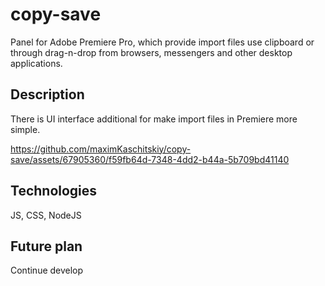 # copy-save

Panel for Adobe Premiere Pro, which provide import files use clipboard or through drag-n-drop from browsers, messengers and other desktop applications.

## Description
There is UI interface additional for make import files in Premiere more simple.

https://github.com/maximKaschitskiy/copy-save/assets/67905360/f59fb64d-7348-4dd2-b44a-5b709bd41140

## Technologies

JS, CSS, NodeJS

## Future plan
Continue develop
